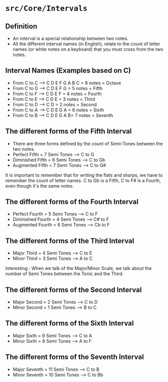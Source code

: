 # `src/Core/Intervals`

## Definition
* An interval is a special relationship between two notes.
* All the different interval names (in English), relate to the count of letter names (or white notes on a keyboard) that you must cross from the two notes.

## Interval Names (Examples based on C)
* From C to C --> C D E F G A B C = 8 notes = Octave
* From C to G --> C D E F G = 5 notes = Fifth
* From C to F --> C D E F = 4 notes = Fourth
* From C to E --> C D E = 3 notes = Third
* From C to D --> C D = 2 notes = Second
* From C to A --> C D E G A = 6 notes = Sixth
* From C to B --> C D E G A B= 7 notes = Seventh

## The different forms of the Fifth Interval
* There are three forms defined by the count of Semi-Tones between the two notes.
* Perfect Fifth = 7 Semi Tones --> C to G
* Diminished Fifth = 6 Semi Tones --> C to Gb
* Augmented Fifth = 7 Semi Tones --> C to G#

It is important to remember that for writing the flats and sharps, we have to remember the count of letter names. C to Gb is a Fifth, C to F# is a Fourth, even though it's the same notes.

## The different forms of the Fourth Interval
* Perfect Fourth = 5 Semi Tones --> C to F
* Diminished Fourth = 4 Semi Tones --> C# to F
* Augmented Fourth = 6 Semi Tones --> Cb to F

## The different forms of the Third Interval
* Major Third = 4 Semi Tones --> C to E
* Minor Third = 3 Semi Tones --> A to C

Interesting : When we talk of the Major/Minor Scale, we talk about the number of Semi Tones between the Tonic and the Third.

## The different forms of the Second Interval
* Major Second = 2 Semi Tones --> C to D
* Minor Second = 1 Semi Tones --> B to C

## The different forms of the Sixth Interval
* Major Sixth = 9 Semi Tones --> C to A
* Minor Sixth = 8 Semi Tones --> A to F

## The different forms of the Seventh Interval
* Major Seventh = 11 Semi Tones --> C to B
* Minor Seventh = 10 Semi Tones --> C to Bb



